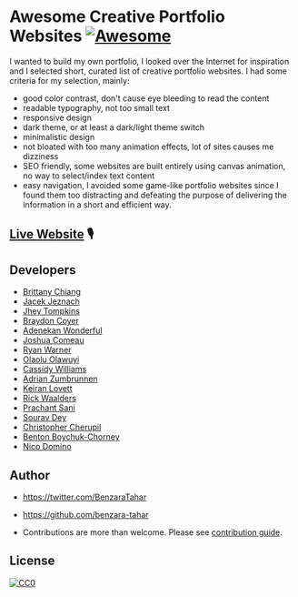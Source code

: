 # Awesome Creative Portfolio Websites [![Awesome](https://cdn.rawgit.com/sindresorhus/awesome/d7305f38d29fed78fa85652e3a63e154dd8e8829/media/badge.svg)](https://github.com/sindresorhus/awesome)

I wanted to build my own portfolio, I looked over the Internet for inspiration and I selected short, curated list of creative portfolio websites.
I had some criteria for my selection, mainly:

- good color contrast, don't cause eye bleeding to read the content
- readable typography, not too small text
- responsive design
- dark theme, or at least a dark/light theme switch
- minimalistic design
- not bloated with too many animation effects, lot of sites causes me dizziness
- SEO friendly, some websites are built entirely using canvas animation, no way to select/index text content
- easy navigation, I avoided some game-like portfolio websites since I found them too distracting and defeating the purpose of delivering the information in a short and efficient way.

## [Live Website](https://awesome-portfolios.vercel.app/) 🎙

## Developers

- [Brittany Chiang](https://brittanychiang.com)
- [Jacek Jeznach](https://jacekjeznach.com)
- [Jhey Tompkins](https://jhey.dev)
- [Braydon Coyer](https://braydoncoyer.dev)
- [Adenekan Wonderful](https://www.codewonders.dev)
- [Joshua Comeau](https://www.joshwcomeau.com)
- [Ryan Warner](https://ryan.warner.codes.)
- [Olaolu Olawuyi](https://olaolu.dev)
- [Cassidy Williams](https://cassidoo.co)
- [Adrian Zumbrunnen](https://azumbrunnen.me)
- [Keiran Lovett](https://keiranlovett.com)
- [Rick Waalders](https://www.rickwaalders.com)
- [Prachant Sani](https://prashantsani.com)
- [Sourav Dey](https://www.souravdey.space)
- [Christopher Cherupil](https://cherupil.com)
- [Benton Boychuk-Chorney](https://www.benten.ca)
- [Nico Domino](https://www.ndo.dev)

## Author

- https://twitter.com/BenzaraTahar
- https://github.com/benzara-tahar

- Contributions are more than welcome. Please see [contribution guide](contribution.md).

## License

[![CC0](https://licensebuttons.net/p/zero/1.0/88x31.png)](https://creativecommons.org/publicdomain/zero/1.0/)
